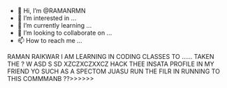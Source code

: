 - 👋 Hi, I’m @RAMANRMN
- 👀 I’m interested in ...
- 🌱 I’m currently learning ...
- 💞️ I’m looking to collaborate on ...
- 📫 How to reach me ...

<!---
RAMANRMN/RAMANRMN is a ✨ special ✨ repository because its `README.md` (this file) appears on your GitHub profile.
You can click the Preview link to take a look at your changes.
--->
RAMAN RAIKWAR I AM LEARNING IN CODING CLASSES TO ...... TAKEN THE ? W ASD  S SD
XZCZXCZXXCZ HACK THEE INSATA PROFILE IN MY FRIEND YO SUCH AS A SPECTOM JUASU RUN THE FILR IN RUNNING TO THIS COMMMANB ??>>>>>>  
